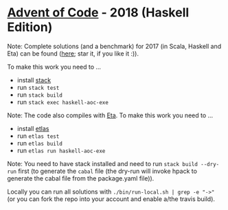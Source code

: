 # [Advent of Code](https://adventofcode.com) - 2018 (Haskell Edition)

Note: Complete solutions (and a benchmark) for 2017 (in Scala, Haskell and Eta) can be found ([here](https://github.com/rolandtritsch/scala-aoc-2017); star it, if you like it :)).

To make this work you need to ...

* install [stack](https://www.haskellstack.org)
* run `stack test`
* run `stack build`
* run `stack exec haskell-aoc-exe`

Note: The code also compiles with [Eta](https://eta-lang.org). To make this work you need to ...

* install [etlas](https://eta-lang.org/docs/user-guides/eta-user-guide/installation/etlas)
* run `etlas test`
* run `etlas build`
* run `etlas run haskell-aoc-exe`

Note: You need to have stack installed and need to run `stack build --dry-run` first (to generate the `cabal` file (the dry-run will invoke hpack to generate the cabal file from the package.yaml file)).

Locally you can run all solutions with `./bin/run-local.sh | grep -e "->"` (or you can fork the repo into your account and enable a/the travis build).
